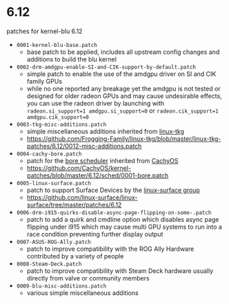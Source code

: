 # 6.12

patches for kernel-blu 6.12

- `0001-kernel-blu-base.patch`
	- base patch to be applied, includes all upstream config changes and additions to build the blu kernel
- `0002-drm-amdgpu-enable-SI-and-CIK-support-by-default.patch`
	- simple patch to enable the use of the amdgpu driver on SI and CIK family GPUs
	- while no one reported any breakage yet the amdgpu is not tested or designed for older radeon GPUs and may cause undesirable effects, you can use the radeon driver by launching with `radeon.si_support=1 amdgpu.si_support=0` or `radeon.cik_support=1 amdgpu.cik_support=0`
- `0003-tkg-misc-additions.patch`
	- simple miscellaneous additions inherited from [linux-tkg](https://github.com/Frogging-Family/linux-tkg/tree/master)
	- https://github.com/Frogging-Family/linux-tkg/blob/master/linux-tkg-patches/6.12/0012-misc-additions.patch 
- `0004-cachy-bore.patch`
	- patch for the [bore scheduler](https://github.com/firelzrd/bore-scheduler) inherited from [CachyOS](https://cachyos.org/)
	- https://github.com/CachyOS/kernel-patches/blob/master/6.12/sched/0001-bore.patch
- `0005-linux-surface.patch`
	- patch to support Surface Devices by the [linux-surface group](https://github.com/linux-surface)
	- https://github.com/linux-surface/linux-surface/tree/master/patches/6.12
- `0006-drm-i915-quirks-disable-async-page-flipping-on-some-.patch`
	- patch to add a quirk and cmdline option which disables async page flipping under i915 which may cause multi GPU systems to run into a race condition preventing further display output
- `0007-ASUS-ROG-Ally.patch`
	- patch to improve compatibility with the ROG Ally Hardware contributed by a variety of people
- `0008-Steam-Deck.patch`
	- patch to improve compatibility with Steam Deck hardware usually directly from valve or community members
- `0009-blu-misc-additions.patch`
	- various simple miscellaneous additions
